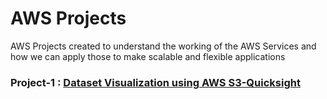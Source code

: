 # AWS Projects
AWS Projects created to understand the working of the AWS Services and how we can apply those to make scalable and flexible applications

### Project-1 : [Dataset Visualization using AWS S3-Quicksight](https://github.com/Sharang-747/AWSProjects/tree/main/Dataset%20Visualization%20using%20AWS%20S3-Quicksight)
